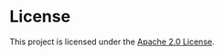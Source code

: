 # License

This project is licensed under the [Apache 2.0 License](https://github.com/cre8/eudiplo/blob/main/CONTRIBUTING.md).
